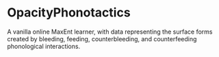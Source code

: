 # OpacityPhonotactics
A vanilla online MaxEnt learner, with data representing the surface forms created by bleeding, feeding, counterbleeding, and counterfeeding phonological interactions.
